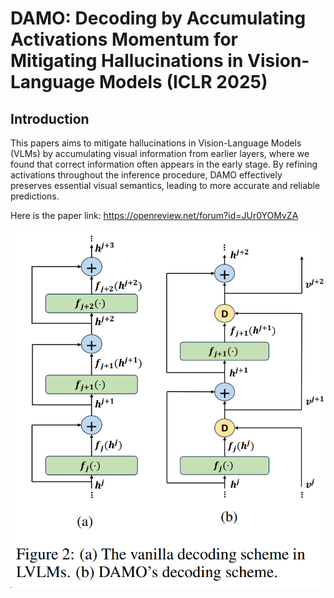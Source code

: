 # DAMO: Decoding by Accumulating Activations Momentum for Mitigating Hallucinations in Vision-Language Models (ICLR 2025)

## Introduction
This papers aims to mitigate hallucinations in Vision-Language Models (VLMs) by accumulating visual information from earlier layers, where we found that correct information often appears in the early stage. By refining activations throughout the inference procedure, DAMO effectively preserves essential visual semantics, leading to more accurate and reliable predictions.

Here is the paper link: https://openreview.net/forum?id=JUr0YOMvZA

<img src="images/architecture.png" width="800" alt="DAMO"/><br/>

